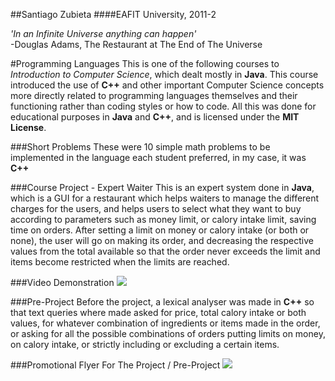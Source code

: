 ##Santiago Zubieta
####EAFIT University, 2011-2

*'In an Infinite Universe anything can happen'*  
-Douglas Adams, The Restaurant at The End of The Universe

#Programming Languages
This is one of the following courses to *Introduction to Computer Science*, which dealt mostly in **Java**. This course introduced the use of **C++** and other important Computer Science concepts more directly related to programming languages themselves and their functioning rather than coding styles or how to code. All this was done for educational purposes in **Java** and **C++**, and is licensed under the **MIT License**.

###Short Problems
These were 10 simple math problems to be implemented in the language each student preferred, in my case, it was **C++**

###Course Project - Expert Waiter
This is an expert system done in **Java**, which is a GUI for a restaurant which helps waiters to manage the different charges for the users, and helps users to select what they want to buy according to parameters such as money limit, or calory intake limit, saving time on orders. After setting a limit on money or calory intake (or both or none), the user will go on making its order, and decreasing the respective values from the total available so that the order never exceeds the limit and items become restricted when the limits are reached.

###Video Demonstration
[![](https://raw2.github.com/Zubieta/Programming_Languages/master/Course_Project_Expert_System/Image_Files/Screen_GUI.png)](https://www.youtube.com/watch?v=gNv8uczKOQc)

###Pre-Project
Before the project, a lexical analyser was made in **C++** so that text queries where made asked for price, total calory intake or both values, for whatever combination of ingredients or items made in the order, or asking for all the possible combinations of orders putting limits on money, on calory intake, or strictly including or excluding a certain items.

###Promotional Flyer For The Project / Pre-Project
![](https://raw2.github.com/Zubieta/Programming_Languages/master/Course_Project_Expert_System/Image_Files/Flyer.png) 